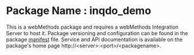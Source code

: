 # Package Name : inqdo_demo
This is a webMethods package and requires a webMethods Integration Server to host it. Package versioning and configuration can be found in the package [manifest](./inqdo_demo/manifest.v3) file. Service and API documentation is available on the package's home page http://&lt;server&gt;:&lt;port&gt;/&lt;packagename>.